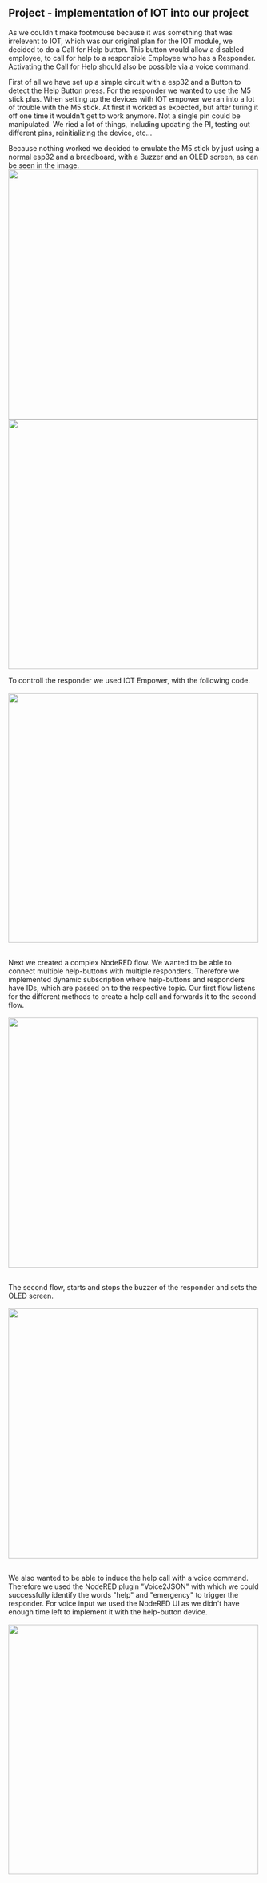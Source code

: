 ## Project - implementation of IOT into our project

As we couldn't make footmouse because it was something that was irrelevent to IOT, which was our original plan for the IOT module, we decided to do a Call for Help button. This button would allow a disabled employee, to call for help to a responsible Employee who has a Responder. Activating the Call for Help should also be possible via a voice command.

First of all we have set up a simple circuit with a esp32 and a Button to detect the Help Button press. For the responder we wanted to use the M5 stick plus. When setting up the devices with IOT empower we ran into a lot of trouble with the M5 stick. At first it worked as expected, but after turing it off one time it wouldn't get to work anymore. Not a single pin could be manipulated. We ried a lot of things, including updating the PI, testing out different pins, reinitializing the device, etc...

Because nothing worked we decided to emulate the M5 stick by just using a normal esp32 and a breadboard, with a Buzzer and an OLED screen, as can be seen in the image.
<br><img src="https://raw.githubusercontent.com/FlorianRakos/IoT-NotCapricorns/main/pictures/project/Circuit.jpg" width="500"><br>
<img src="https://raw.githubusercontent.com/FlorianRakos/IoT-NotCapricorns/main/pictures/project/Code_Responder.JPG" width="500">



To controll the responder we used IOT Empower, with the following code.
<br><br><img src="../../pictures/project/Code_Responder.JPG" width="500"><br><br>

Next we created a complex NodeRED flow. We wanted to be able to connect multiple help-buttons with multiple responders. Therefore we implemented dynamic subscription where help-buttons and responders have IDs, which are passed on to the respective topic. Our first flow listens for the different methods to create a help call and forwards it to the second flow.
<br><br><img src="../../pictures/project/NodeRED_Project.JPG" width="500"><br><br>

The second flow, starts and stops the buzzer of the responder and sets the OLED screen. 
<br><br><img src="../../pictures/project/NodeRED_Listeners.JPG" width="500"><br><br>

We also wanted to be able to induce the help call with a voice command. Therefore we used the NodeRED plugin "Voice2JSON" with which we could successfully identify the words "help" and "emergency" to trigger the responder. For voice input we used the NodeRED UI as we didn't have enough time left to implement it with the help-button device.
<br><br><img src="../../pictures/project/NodeRED_Voice.JPG" width="500"><br><br>


